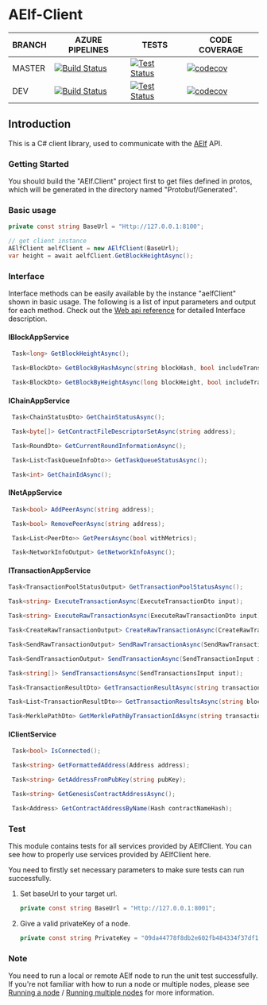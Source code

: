 # AElf-Client

BRANCH | AZURE PIPELINES                                                                                                                                                                                                        | TESTS                                                                                                                                                                                    | CODE COVERAGE
-------|------------------------------------------------------------------------------------------------------------------------------------------------------------------------------------------------------------------------|------------------------------------------------------------------------------------------------------------------------------------------------------------------------------------------|--------------
MASTER   | [![Build Status](https://dev.azure.com/AElfProject/aelf-sdk.cs/_apis/build/status/AElfProject.aelf-sdk.cs?branchName=master)](https://dev.azure.com/AElfProject/aelf-sdk.cs/_build/latest?definitionId=14&branchName=master) | [![Test Status](https://img.shields.io/azure-devops/tests/AElfProject/aelf-sdk.cs/14/master)](https://dev.azure.com/AElfProject/aelf-sdk.cs/_build/latest?definitionId=14&branchName=master) | [![codecov](https://codecov.io/gh/AElfProject/aelf-sdk.cs/branch/master/graph/badge.svg?token=mBrO9ZNFAS)](https://codecov.io/gh/AElfProject/aelf-sdk.cs)
DEV    | [![Build Status](https://dev.azure.com/AElfProject/aelf-sdk.cs/_apis/build/status/AElfProject.aelf-sdk.cs?branchName=dev)](https://dev.azure.com/AElfProject/aelf-sdk.cs/_build/latest?definitionId=14&branchName=dev)       | [![Test Status](https://img.shields.io/azure-devops/tests/AElfProject/aelf-sdk.cs/14/dev)](https://dev.azure.com/AElfProject/aelf-sdk.cs/_build/latest?definitionId=14&branchName=dev)       | [![codecov](https://codecov.io/gh/AElfProject/aelf-sdk.cs/branch/dev/graph/badge.svg?token=mBrO9ZNFAS)](https://codecov.io/gh/AElfProject/aelf-sdk.cs)


## Introduction

This is a C# client library, used to communicate with the [AElf](https://github.com/AElfProject/AElf)  API.

### Getting Started

You should build the "AElf.Client" project first to get files defined in protos, which will be generated in the directory named "Protobuf/Generated".

### Basic usage

``` c#
private const string BaseUrl = "Http://127.0.0.1:8100";

// get client instance
AElfClient aelfClient = new AElfClient(BaseUrl);
var height = await aelfClient.GetBlockHeightAsync();
```

### Interface

Interface methods can be easily available by the instance "aelfClient" shown in basic usage. The following is a list of input parameters and output for each method. Check out the [Web api reference](https://docs.aelf.io/v/dev/reference) for detailed Interface description.

#### IBlockAppService

```c#
 Task<long> GetBlockHeightAsync();

 Task<BlockDto> GetBlockByHashAsync(string blockHash, bool includeTransactions = false);

 Task<BlockDto> GetBlockByHeightAsync(long blockHeight, bool includeTransactions = false);
```

#### IChainAppService

```c#
 Task<ChainStatusDto> GetChainStatusAsync();

 Task<byte[]> GetContractFileDescriptorSetAsync(string address);

 Task<RoundDto> GetCurrentRoundInformationAsync();

 Task<List<TaskQueueInfoDto>> GetTaskQueueStatusAsync();

 Task<int> GetChainIdAsync();
```

#### INetAppService

```c#
 Task<bool> AddPeerAsync(string address);

 Task<bool> RemovePeerAsync(string address);

 Task<List<PeerDto>> GetPeersAsync(bool withMetrics);

 Task<NetworkInfoOutput> GetNetworkInfoAsync();
```

#### ITransactionAppService

```c#
Task<TransactionPoolStatusOutput> GetTransactionPoolStatusAsync();

Task<string> ExecuteTransactionAsync(ExecuteTransactionDto input);

Task<string> ExecuteRawTransactionAsync(ExecuteRawTransactionDto input);

Task<CreateRawTransactionOutput> CreateRawTransactionAsync(CreateRawTransactionInput input);

Task<SendRawTransactionOutput> SendRawTransactionAsync(SendRawTransactionInput input);

Task<SendTransactionOutput> SendTransactionAsync(SendTransactionInput input);

Task<string[]> SendTransactionsAsync(SendTransactionsInput input);

Task<TransactionResultDto> GetTransactionResultAsync(string transactionId);

Task<List<TransactionResultDto>> GetTransactionResultsAsync(string blockHash, int offset = 0,int limit = 10);

Task<MerklePathDto> GetMerklePathByTransactionIdAsync(string transactionId);
```

#### IClientService

```c#
 Task<bool> IsConnected();

 Task<string> GetFormattedAddress(Address address);

 Task<string> GetAddressFromPubKey(string pubKey);

 Task<string> GetGenesisContractAddressAsync();

 Task<Address> GetContractAddressByName(Hash contractNameHash);
```

### Test

This module contains tests for all services provided by AElfClient. You can see how to properly use services provided by AElfClient here.

You need to firstly set necessary parameters to make sure tests can run successfully.

1. Set baseUrl to your target url.

   ```c#
   private const string BaseUrl = "Http://127.0.0.1:8001";
   ```

2. Give a valid privateKey of a node.

   ```c#
   private const string PrivateKey = "09da44778f8db2e602fb484334f37df19e221c84c4582ce5b7770ccfbc3ddbef";
   ```

### Note

You need to run a local or remote AElf node to run the unit test successfully. If you're not familiar with how to run a node or multiple nodes, please see [Running a node](https://docs.aelf.io/v/dev/main/main/run-node) / [Running multiple nodes](https://docs.aelf.io/v/dev/main/main/multi-nodes) for more information.
